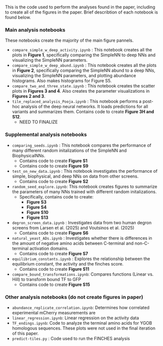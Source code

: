 This is the code used to perform the analyses found in the paper, including to create all of the figures in the paper. Brief describtion of each notebook is found below. 

### Main analysis notebooks
These notebooks create the majority of the main figure pannels. 
- `compare_simple_w_deep_activity.ipynb` : This notebook creates all the plots in **Figure 1**, specifically comparing the SimpleNN to deep NNs and visualizing the SimpleNN parameters.
- `compare_simple_w_deep_abund.ipynb` : This notebook creates all the plots in **Figure 2**, specifically comparing the SimpleNN abund to a deep NNs, visualizing the SimpleNN parameters, and plotting abundance histograms. Also makes histograms for Figure S5.
- `compare_two_and_three_state.ipynb` : This notebook creates the scatter plots in **Figures 3 and 4**. Also creates the parameter visualizations in **Figures 2 and 3**.
- `tile_replaced_analysis_Pooja.ipynb` : This notebook performs a post-hoc analysis of the deep neural networks. It loads predictions for all variants and summarizes them. Contains code to create **Figure 3H and S12**.
	- NEED TO FINALIZE

### Supplemental analysis notebooks
- `comparing_seeds.ipynb` : This notebook compares the performance of many different random initalizations of the SimpleNN and BiophysicalNNs. 
	- Contains code to create **Figure S1**
	- Contains code to create **Figure S9**
- `test_on_new_data.ipynb` : This notebook investigates the performance of simple, biophysical, and deep NNs on data from other screens.
	- Contains code to create **Figure S2**
- `random_seed_explore.ipynb`: This notebook creates figures to summarize the parameters of many NNs trained with different random initalizations.  
	- Specifically, contains code to create:
		- **Figure S3**
    	- **Figure S4**
		- **Figure S10**
		- **Figure S13**
- `degron_screen_data.ipynb` : Investigates data from two human degron screens from Larsen et al. (2025) and Voutsinos et al. (2025)
	- Contains code to create **Figure S6**
 - `natural_yeast_ADs.ipynb` : Investigates whether there is differences in the amount of negative amino acids between C-terminal and non-C-terminal activation domains.
	- Contains code to create **Figure S7**
 - `equilibrium_constants.ipynb` : Explores the relationship between the equilibrium constant, the activity and the finches score.
	- Contains code to create **Figure S11**
- `compare_bound_transformations.ipynb`: Compares functions (Linear vs. Hill) to transform bound TF to GFP
	- Contains code to create **Figure S15**

### Other analysis notebooks (do not create figures in paper)
- `abundance_replicate_correlation.ipynb`: Determines how correlated experimental mCherry measurements are
- `linear_regression.ipynb`: Linear regression on the activity data
-  `TF_endings.ipynb`: Code to analyze the terminal amino acids for YGOB homologous sequences. These plots were not used in the final iteration of this paper.
-  `predict-tiles.py` : Code used to run the FINCHES analysis
 
